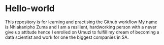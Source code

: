 # Hello-world
This repository is for learning and practising the Github workflow
My name is Nhlakanipho Zuma and I am a resilient, hardworking person with a never give up attitude hence
I enrolled on Umuzi to fulfill my dream of becoming a data scientist and work for one the biggest companies in SA.
